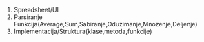 1. Spreadsheet/UI
2. Parsiranje Funkcija(Average,Sum,Sabiranje,Oduzimanje,Mnozenje,Deljenje)
3. Implementacija/Struktura(klase,metoda,funkcije)

